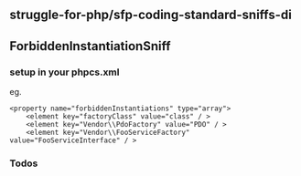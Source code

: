 struggle-for-php/sfp-coding-standard-sniffs-di
----------------------------------------------

## ForbiddenInstantiationSniff 
 
 
### setup in your phpcs.xml

eg.
```
<property name="forbiddenInstantiations" type="array">
    <element key="factoryClass" value="class" / >
    <element key="Vendor\\PdoFactory" value="PDO" / >
    <element key="Vendor\\FooServiceFactory" value="FooServiceInterface" / >
```

### Todos